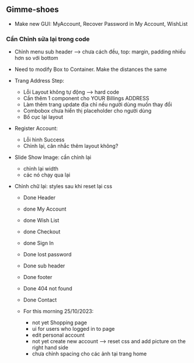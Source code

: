 ## Gimme-shoes
- Make new GUI: MyAccount, Recover Password in My Account, WishList 

### Cần Chỉnh sửa lại trong code
- Chỉnh menu sub header --> chưa cách đều, top: margin, padding nhiều hơn so với bottom
- Need to modify Box to Container. Make the distances the same
- Trang Address Step:
    + Lỗi Layout không tự động --> hard code
    + Cần thêm 1 component cho YOUR Billings ADDRESS
    + Làm thêm trang update địa chỉ nếu người dùng muốn thay đổi
    + Combobox chưa hiển thị placeholder cho người dùng
    + Bố cục lại layout
- Register Account:
    + Lỗi hình Success
    + Chỉnh lại, cân nhắc thêm layout không?
- Slide Show Image: cần chỉnh lại
    + chỉnh lại width
    + các nó chạy qua lại

- Chỉnh chữ lại: styles sau khi reset lại css
    - Done Header 
    - done My Account
    - done Wish List
    - done Checkout
    - done Sign In
    - Done lost password
    - Done sub header
    - Done footer
    - Done 404 not found
    - Done Contact

    - For this morning 25/10/2023:
        + not yet Shopping page
        + ui for users who logged in to page
        + edit personal account
        + not yet create new account --> reset css and add picture on the right hand side
        + chưa chỉnh spacing cho các ảnh tại trang home



